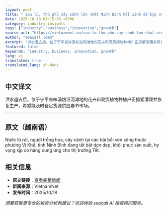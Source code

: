 ```yaml
---
layout: post
title: " Sau lũ, thủ phủ cây cảnh lớn nhất Ninh Bình hồi sinh để kịp vụ Tết "
date: 2025-10-18 01:15:39 +0700
category: industry-insights
tags: ["industry","business","innovation","growth"]
source_url: "https://vietnamnet.vn/sau-lu-thu-phu-cay-canh-lon-nhat-ninh-binh-hoi-sinh-de-kip-vu-tet-2453821.html"
author: "seacall Team"
excerpt: "洪水退去后，位于宁平省味溪坊沿河滩地的花卉和观赏植物种植户正抓紧清理并恢复生产，希望能及时备足货源供应春节市场。..."
featured: false
keywords: "industry, business, innovation, growth"
lang: vi
translated: true
translated_lang: zh-Hans
---
```


## 中文译文

洪水退去后，位于宁平省味溪坊沿河滩地的花卉和观赏植物种植户正抓紧清理并恢复生产，希望能及时备足货源供应春节市场。

---

## 原文（越南语）

Nước lũ rút, người trồng hoa, cây cảnh tại các bãi bồi ven sông thuộc phường Vị Khê, tỉnh Ninh Bình đang tất bật dọn dẹp, khôi phục sản xuất, hy vọng kịp có hàng cung ứng cho thị trường Tết.

## 相关信息

- **原文链接**：[查看完整新闻](https://vietnamnet.vn/sau-lu-thu-phu-cay-canh-lon-nhat-ninh-binh-hoi-sinh-de-kip-vu-tet-2453821.html)
- **新闻来源**：VietnamNet
- **发布时间**：2025/10/18

*想要获取更专业的投资分析和建议？欢迎体验 seacall AI 投资顾问服务。*